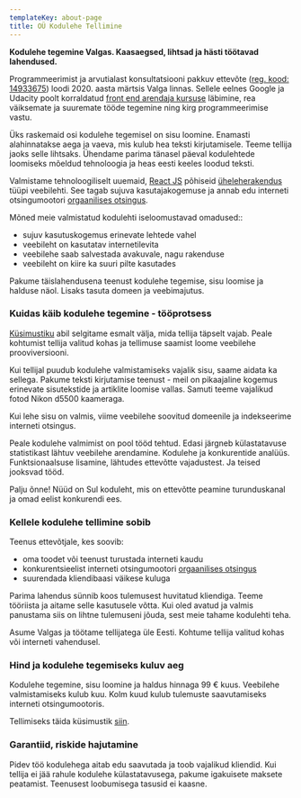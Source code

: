 ```yaml
---
templateKey: about-page
title: OÜ Kodulehe Tellimine
---
```


**Kodulehe tegemine Valgas. Kaasaegsed, lihtsad ja hästi töötavad lahendused.**

Programmeerimist ja arvutialast konsultatsiooni pakkuv ettevõte ([reg. kood: 14933675](https://www.e-krediidiinfo.ee/14933675-KODULEHE%20TELLIMINE%20O%C3%9C)) loodi 2020. aasta märtsis Valga linnas. Sellele eelnes Google ja Udacity poolt korraldatud [front end arendaja kursuse](https://graduation.udacity.com/confirm/AEKKNEEJ) läbimine, rea väiksemate ja suuremate tööde tegemine ning kirg programmeerimise vastu.

Üks raskemaid osi kodulehe tegemisel on sisu loomine. Enamasti alahinnatakse aega ja vaeva, mis kulub hea teksti kirjutamisele. Teeme tellija jaoks selle lihtsaks. Ühendame parima tänasel päeval kodulehtede loomiseks mõeldud tehnoloogia ja heas eesti keeles loodud teksti.

Valmistame tehnoloogiliselt uuemaid, [React JS](https://reactjs.org/) põhiseid [üheleherakendus](https://et.wikipedia.org/wiki/%C3%9Cheleherakendus) tüüpi veebilehti. See tagab sujuva kasutajakogemuse ja annab edu interneti otsingumootori [orgaanilises otsingus](https://support.google.com/google-ads/answer/6054492?hl=et).

Mõned meie valmistatud kodulehti iseloomustavad omadused::

- sujuv kasutuskogemus erinevate lehtede vahel
- veebileht on kasutatav internetilevita
- veebilehe saab salvestada avakuvale, nagu rakenduse
- veebileht on kiire ka suuri pilte kasutades

Pakume täislahendusena teenust kodulehe tegemise, sisu loomise ja halduse näol. Lisaks tasuta domeen ja veebimajutus.

### Kuidas käib kodulehe tegemine - tööprotsess

[Küsimustiku](https://docs.google.com/forms/d/e/1FAIpQLSe9TPVo1_SMyTlpZ6Vo0StZv0H5aoo2-K_P01o9woEdOdUsMA/viewform) abil selgitame esmalt välja, mida tellija täpselt vajab. Peale kohtumist tellija valitud kohas ja tellimuse saamist loome veebilehe prooviversiooni.

Kui tellijal puudub kodulehe valmistamiseks vajalik sisu, saame aidata ka sellega. Pakume teksti kirjutamise teenust - meil on pikaajaline kogemus erinevate sisutekstide ja artiklite loomise vallas. Samuti teeme vajalikud fotod Nikon d5500 kaameraga.

Kui lehe sisu on valmis, viime veebilehe soovitud domeenile ja indekseerime interneti otsingus.

Peale kodulehe valmimist on pool tööd tehtud. Edasi järgneb külastatavuse statistikast lähtuv veebilehe arendamine. Kodulehe ja konkurentide analüüs. Funktsionaalsuse lisamine, lähtudes ettevõtte vajadustest. Ja teised jooksvad tööd.

Palju õnne! Nüüd on Sul koduleht, mis on ettevõtte peamine turunduskanal ja omad eelist konkurendi ees.

### Kellele kodulehe tellimine sobib

Teenus ettevõtjale, kes soovib:

- oma toodet või teenust turustada interneti kaudu
- konkurentsieelist interneti otsingumootori [orgaanilises otsingus](https://support.google.com/google-ads/answer/6054492?hl=et)
- suurendada kliendibaasi väikese kuluga

Parima lahendus sünnib koos tulemusest huvitatud kliendiga. Teeme tööriista ja aitame selle kasutusele võtta. Kui oled avatud ja valmis panustama siis on lihtne tulemuseni jõuda, sest meie tahame kodulehti teha.

Asume Valgas ja töötame tellijatega üle Eesti. Kohtume tellija valitud kohas või interneti vahendusel.

### Hind ja kodulehe tegemiseks kuluv aeg

Kodulehe tegemine, sisu loomine ja haldus hinnaga 99 € kuus. Veebilehe valmistamiseks kulub kuu. Kolm kuud kulub tulemuste saavutamiseks interneti otsingumootoris.

Tellimiseks täida küsimustik [siin](https://docs.google.com/forms/d/e/1FAIpQLSe9TPVo1_SMyTlpZ6Vo0StZv0H5aoo2-K_P01o9woEdOdUsMA/viewform).

### Garantiid, riskide hajutamine

Pidev töö kodulehega aitab edu saavutada ja toob vajalikud kliendid. Kui tellija ei jää rahule kodulehe külastatavusega, pakume igakuisete maksete peatamist. Teenusest loobumisega tasusid ei kaasne.
